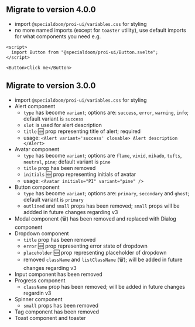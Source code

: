 ## Migrate to version 4.0.0

- import `@specialdoom/proi-ui/variables.css` for styling
- no more named imports (except for `toaster` utility), use default imports for what
  components you need e.g.

```svelte
<script>
  import Button from "@specialdoom/proi-ui/Button.svelte";
</script>

<Button>Click me</Button>
```

## Migrate to version 3.0.0

- import `@specialdoom/proi-ui/variables.css` for styling
- Alert component
  - `type` has become `variant`; options are: `success`, `error`, `warning`, `info`;
    default variant is `success`
  - `slot` is used for alert description
  - `title` :new: prop representing title of alert; required
  - usage: `<Alert variant='success' closable> Alert description </Alert>`
- Avatar component
  - `type` has become `variant`; options are `flame`, `vivid`, `mikado`, `tufts`,
    `neutral`, `pine`; default variant is `pine`
  - `title` prop has been removed
  - `initials` :new: prop representing initials of avatar
  - usage: `<Avatar initials="PI" variant="pine" />`
- Button component
  - `type` has become `variant`; options are: `primary`, `secondary` and `ghost`; default
    variant is `primary`
  - `outlined` and `small` props has been removed; `small` props will be addded in future
    changes regarding v3
- Modal component (:wastebasket:) has been removed and replaced with Dialog component
- Dropdown component
  - `title` prop has been removed
  - `error` :new: prop representing error state of dropdown
  - `placeholder` :new: prop representing placeholder of dropdown
  - removed `className` and `listClassName` (:wastebasket:); will be added in future
    changes regarding v3
- Input component has been removed
- Progress component
  - `className` prop has been removed; will be added in future changes regardin v3
- Spinner component
  - `small` props has been removed
- Tag component has been removed
- Toast component and toaster
